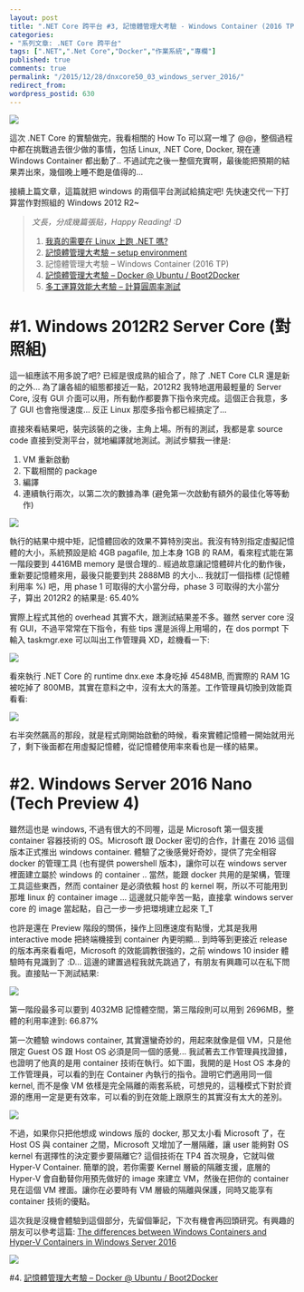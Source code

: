 ```yaml
---
layout: post
title: ".NET Core 跨平台 #3, 記憶體管理大考驗 - Windows Container (2016 TP)"
categories:
- "系列文章: .NET Core 跨平台"
tags: [".NET",".Net Core","Docker","作業系統","專欄"]
published: true
comments: true
permalink: "/2015/12/28/dnxcore50_03_windows_server_2016/"
redirect_from:
wordpress_postid: 630
---
```


![](http://dirteam.com/sander/wp-content/uploads/sites/2/2015/11/tp4-1024x512.jpg)

這次 .NET Core 的實驗做完，我看相關的 How To 可以寫一堆了 @@，整個過程中都在挑戰過去很少做的事情，包括 Linux, .NET Core, Docker, 現在連 Windows Container 都出動了.. 不過試完之後一整個充實啊，最後能把預期的結果弄出來，幾個晚上睡不飽是值得的...

接續上篇文章，這篇就把 windows 的兩個平台測試給搞定吧! 先快速交代一下打算當作對照組的 Windows 2012 R2~

<!--more-->


> *文長，分成幾篇張貼，Happy Reading! :D*
> 
> 1. [我真的需要在 Linux 上跑 .NET 嗎?](/2015/12/26/dnxcore50_01_should_i_run_dotnet_on_linux/)  
> 2. [記憶體管理大考驗 – setup environment](/2015/12/27/dnxcore50_02_memfrag_test/)  
> 3. 記憶體管理大考驗 – Windows Container (2016 TP)  
> 4. [記憶體管理大考驗 – Docker @ Ubuntu / Boot2Docker](/2015/12/29/dnxcore50_04_linux_and_summary/)  
> 5. [多工運算效能大考驗 – 計算圓周率測試](/?p=739&preview=true)  


# #1. Windows 2012R2 Server Core (對照組)

這一組應該不用多說了吧? 已經是很成熟的組合了，除了 .NET Core CLR 還是新的之外... 為了讓各組的組態都接近一點，2012R2 我特地選用最輕量的 Server Core, 沒有 GUI 介面可以用，所有動作都要靠下指令來完成。這個正合我意，多了 GUI 也會拖慢速度... 反正 Linux 那麼多指令都已經搞定了...

直接來看結果吧，裝完該裝的之後，主角上場。所有的測試，我都是拿 source code 直接到受測平台，就地編譯就地測試。測試步驟我一律是:

1. VM 重新啟動
2. 下載相關的 package
3. 編譯
4. 連續執行兩次，以第二次的數據為準 (避免第一次啟動有額外的最佳化等等動作)

![](/images/2015-12-28-dnxcore50_03_windows_server_2016/img_568017243c37f.png)

執行的結果中規中矩，記憶體回收的效果不算特別突出。我沒有特別指定虛擬記憶體的大小，系統預設是給 4GB pagafile, 加上本身 1GB 的 RAM，看來程式能在第一階段要到 4416MB memory 是很合理的.. 經過故意讓記憶體碎片化的動作後，重新要記憶體來用，最後只能要到共 2888MB 的大小... 我就訂一個指標 (記憶體利用率 %) 吧，用 phase 1 可取得的大小當分母，phase 3 可取得的大小當分子，算出 2012R2 的結果是: 65.40%

實際上程式其他的 overhead 其實不大，跟測試結果差不多。雖然 server core 沒有 GUI，不過平常常在下指令，有些 tips 還是派得上用場的，在 dos pormpt 下輸入 taskmgr.exe 可以叫出工作管理員 XD，趁機看一下:

![](/images/2015-12-28-dnxcore50_03_windows_server_2016/img_568018e727ab4.png)

看來執行 .NET Core 的 runtime dnx.exe 本身吃掉 4548MB, 而實際的 RAM 1G 被吃掉了 800MB，其實在意料之中，沒有太大的落差。工作管理員切換到效能頁看看:

![](/images/2015-12-28-dnxcore50_03_windows_server_2016/img_568019519b820.png)

右半突然飆高的那段，就是程式剛開始啟動的時候，看來實體記憶體一開始就用光了，剩下後面都在用虛擬記憶體，從記憶體使用率來看也是一樣的結果。

# #2. Windows Server 2016 Nano (Tech Preview 4)

雖然這也是 windows, 不過有很大的不同喔，這是 Microsoft 第一個支援 container 容器技術的 OS。Microsoft 跟 Docker 密切的合作，計畫在 2016 這個版本正式推出 windows container. 體驗了之後感覺好奇妙，提供了完全相容 docker 的管理工具 (也有提供 powershell 版本)，讓你可以在 windows server 裡面建立屬於 windows 的 container .. 當然，能跟 docker 共用的是架構，管理工具這些東西，然而 container 是必須依賴 host 的 kernel 啊，所以不可能用到那堆 linux 的 container image ... 這邊就只能辛苦一點，直接拿 windows server core 的 image 當起點，自己一步一步把環境建立起來 T_T

也許是還在 Preview 階段的關係，操作上回應速度有點慢，尤其是我用 interactive mode 把終端機接到 container 內更明顯... 到時等到更接近 release 的版本再來看看吧，Microsoft 的效能調教很強的，之前 windows 10 insider 體驗時有見識到了 :D...  這邊的建置過程我就先跳過了，有朋友有興趣可以在私下問我。直接貼一下測試結果:

![](/images/2015-12-28-dnxcore50_03_windows_server_2016/img_56840f8bb211b-e1451495326913.png)

第一階段最多可以要到 4032MB 記憶體空間，第三階段則可以用到 2696MB，整體的利用率達到: 66.87%

第一次體驗 windows container, 其實還蠻奇妙的，用起來就像是個 VM，只是他限定 Guest OS 跟 Host OS 必須是同一個的感覺... 我試著去工作管理員找證據，也證明了他真的是用 container 技術在執行。如下圖，我開的是 Host OS 本身的工作管理員，可以看的到在 Container 內執行的指令。證明它們適用同一個 kernel, 而不是像 VM 依樣是完全隔離的兩套系統，可想見的，這種模式下對於資源的應用一定是更有效率，可以看的到在效能上跟原生的其實沒有太大的差別。

![](/images/2015-12-28-dnxcore50_03_windows_server_2016/img_56801dd7cd650.png)

不過，如果你只把他想成 windows 版的 docker,  那又太小看 Microsoft 了，在 Host OS 與 container 之間，Microsoft 又增加了一層隔離，讓 user 能夠對 OS kernel 有選擇性的決定要步要隔離它? 這個技術在 TP4 首次現身，它就叫做 Hyper-V Container. 簡單的說，若你需要 Kernel 層級的隔離支援，底層的 Hyper-V 會自動替你用預先做好的 image 來建立 VM，然後在把你的 container 見在這個 VM 裡面。讓你在必要時有 VM 層級的隔離與保護，同時又能享有 container 技術的優點。

這次我是沒機會體驗到這個部分，先留個筆記，下次有機會再回頭研究。有興趣的朋友可以參考這篇: [The differences between Windows Containers and Hyper-V Containers in Windows Server 2016](http://windowsitpro.com/windows-server-2016/differences-between-windows-containers-and-hyper-v-containers-windows-server-201)

![](http://windowsitpro.com/site-files/windowsitpro.com/files/uploads/2015/08/container2.jpg)

#4. [記憶體管理大考驗 – Docker @ Ubuntu / Boot2Docker](/2015/12/29/dnxcore50_04_linux_and_summary/)

